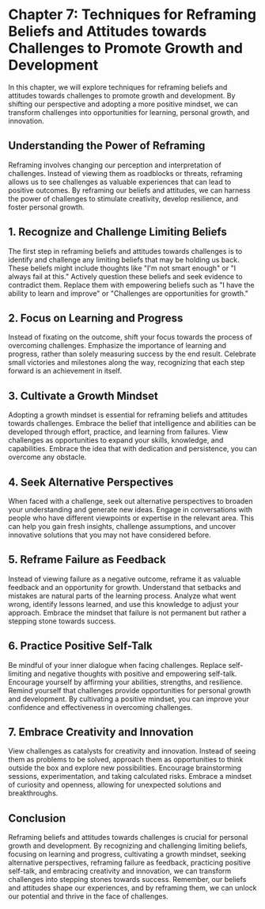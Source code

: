 Chapter 7: Techniques for Reframing Beliefs and Attitudes towards Challenges to Promote Growth and Development
==============================================================================================================

In this chapter, we will explore techniques for reframing beliefs and attitudes towards challenges to promote growth and development. By shifting our perspective and adopting a more positive mindset, we can transform challenges into opportunities for learning, personal growth, and innovation.

**Understanding the Power of Reframing**
----------------------------------------

Reframing involves changing our perception and interpretation of challenges. Instead of viewing them as roadblocks or threats, reframing allows us to see challenges as valuable experiences that can lead to positive outcomes. By reframing our beliefs and attitudes, we can harness the power of challenges to stimulate creativity, develop resilience, and foster personal growth.

**1. Recognize and Challenge Limiting Beliefs**
-----------------------------------------------

The first step in reframing beliefs and attitudes towards challenges is to identify and challenge any limiting beliefs that may be holding us back. These beliefs might include thoughts like "I'm not smart enough" or "I always fail at this." Actively question these beliefs and seek evidence to contradict them. Replace them with empowering beliefs such as "I have the ability to learn and improve" or "Challenges are opportunities for growth."

**2. Focus on Learning and Progress**
-------------------------------------

Instead of fixating on the outcome, shift your focus towards the process of overcoming challenges. Emphasize the importance of learning and progress, rather than solely measuring success by the end result. Celebrate small victories and milestones along the way, recognizing that each step forward is an achievement in itself.

**3. Cultivate a Growth Mindset**
---------------------------------

Adopting a growth mindset is essential for reframing beliefs and attitudes towards challenges. Embrace the belief that intelligence and abilities can be developed through effort, practice, and learning from failures. View challenges as opportunities to expand your skills, knowledge, and capabilities. Embrace the idea that with dedication and persistence, you can overcome any obstacle.

**4. Seek Alternative Perspectives**
------------------------------------

When faced with a challenge, seek out alternative perspectives to broaden your understanding and generate new ideas. Engage in conversations with people who have different viewpoints or expertise in the relevant area. This can help you gain fresh insights, challenge assumptions, and uncover innovative solutions that you may not have considered before.

**5. Reframe Failure as Feedback**
----------------------------------

Instead of viewing failure as a negative outcome, reframe it as valuable feedback and an opportunity for growth. Understand that setbacks and mistakes are natural parts of the learning process. Analyze what went wrong, identify lessons learned, and use this knowledge to adjust your approach. Embrace the mindset that failure is not permanent but rather a stepping stone towards success.

**6. Practice Positive Self-Talk**
----------------------------------

Be mindful of your inner dialogue when facing challenges. Replace self-limiting and negative thoughts with positive and empowering self-talk. Encourage yourself by affirming your abilities, strengths, and resilience. Remind yourself that challenges provide opportunities for personal growth and development. By cultivating a positive mindset, you can improve your confidence and effectiveness in overcoming challenges.

**7. Embrace Creativity and Innovation**
----------------------------------------

View challenges as catalysts for creativity and innovation. Instead of seeing them as problems to be solved, approach them as opportunities to think outside the box and explore new possibilities. Encourage brainstorming sessions, experimentation, and taking calculated risks. Embrace a mindset of curiosity and openness, allowing for unexpected solutions and breakthroughs.

**Conclusion**
--------------

Reframing beliefs and attitudes towards challenges is crucial for personal growth and development. By recognizing and challenging limiting beliefs, focusing on learning and progress, cultivating a growth mindset, seeking alternative perspectives, reframing failure as feedback, practicing positive self-talk, and embracing creativity and innovation, we can transform challenges into stepping stones towards success. Remember, our beliefs and attitudes shape our experiences, and by reframing them, we can unlock our potential and thrive in the face of challenges.
